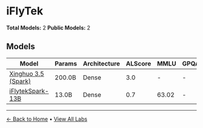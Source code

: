 # iFlyTek

**Total Models:** 2
**Public Models:** 2

## Models

| Model | Params | Architecture | ALScore | MMLU | GPQA | Released | Status |
|-------|--------|--------------|---------|------|------|----------|--------|
| [Xinghuo 3.5 (Spark)](../models/iflytek/xinghuo-35-spark.md) | 200.0B | Dense | 3.0 | - | - | Jan/2024 | 🟢 |
| [iFlytekSpark-13B](../models/iflytek/iflytekspark-13b.md) | 13.0B | Dense | 0.7 | 63.02 | - | Jan/2024 | 🟢 |

---

[← Back to Home](../README.md) • [View All Labs](../labs/)
